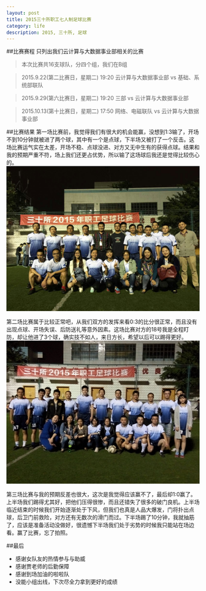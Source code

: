 ```yaml
---
layout: post
title: 2015三十所职工七人制足球比赛
category: life
description: 2015, 三十所, 足球
---
```


##比赛赛程
只列出我们云计算与大数据事业部相关的比赛

> 本次比赛共16支球队，分四个组，我们在B组

> 2015.9.22(第二比赛日，星期二)  19:20 云计算与大数据事业部 vs 基础、系统部联队

> 2015.9.29(第六比赛日，星期二)  19:20 三部 vs 云计算与大数据事业部

> 2015.10.13(第十比赛日，星期二) 17:50 网络、电磁联队 vs 云计算与大数据事业部

##比赛结果
第一场比赛前，我觉得我们有很大的机会能赢，没想到1:3输了，开场不到10分钟就被进了两个球，其中有一个是点球，下半场又被打了一个反击。这场比赛运气实在太差，开场不稳、点球没进、对方又无中生有的获得点球。结果和我的预期严重不符，场上我们还更占优势，所以输了这场球后我还是觉得比较伤心的。
![第一场比赛](/images/2015-10-14-CETC_Cloud-Football/1.jpg)

第二场比赛属于比较正常吧，从我们双方的发挥来看0:3的比分很正常，而且没有出现点球、开场失误、后防送礼等意外因素。这场比赛对方的18号我是全程盯防，却让他进了3个球，确实技不如人，来日方长，希望以后可以踢得更好。
![第二场比赛](/images/2015-10-14-CETC_Cloud-Football/2.jpg)

第三场比赛与我的预期反差也很大，这次是我觉得应该赢不了，最后却1:0赢了。上半场我们踢得尤其好，把他们压得很惨，而且还错失了很多的破门良机。上半场临近结束的时候我们开始逐渐处于下风，但我们也真是人品大爆发，门将扑出点球，后卫门前救险，对方还有无数次的滑门而过。下半场踢了10分钟，我就抽筋了，应该是准备活动没做好，很遗憾下半场我们处于劣势的时候我只能站在场边看。赢了比赛，忘了拍照。

##最后
* 感谢女队友的热情参与与助威
* 感谢贾老师的后勤保障
* 感谢到场加油的啦啦队
* 没能小组出线，下次尽全力拿到更好的成绩
